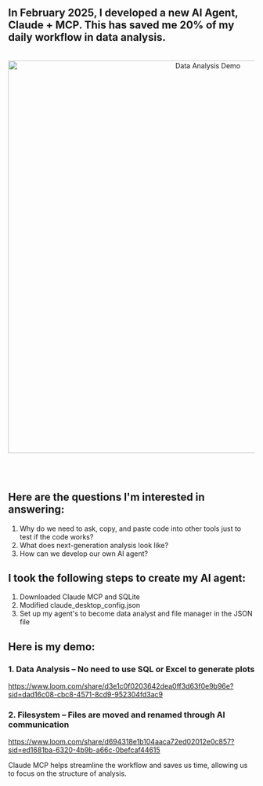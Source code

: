

## **In February 2025, I developed a new AI Agent, Claude + MCP. This has saved me 20% of my daily workflow in data analysis.**

<br>

<div align="center">
  
<img src="AI_agent.gif" alt="Data Analysis Demo" width="800">

</div>

<br><br>

## **Here are the questions I'm interested in answering:**
1. Why do we need to ask, copy, and paste code into other tools just to test if the code works?
2. What does next-generation analysis look like?
3. How can we develop our own AI agent?

## **I took the following steps to create my AI agent:**
1. Downloaded Claude MCP and SQLite
2. Modified claude_desktop_config.json
3. Set up my agent's to become data analyst and file manager in the JSON file

## **Here is my demo:**
### 1. Data Analysis – No need to use SQL or Excel to generate plots

https://www.loom.com/share/d3e1c0f0203642dea0ff3d63f0e9b96e?sid=dad16c08-cbc8-4571-8cd9-952304fd3ac9

### 2. Filesystem – Files are moved and renamed through AI communication

https://www.loom.com/share/d694318e1b104aaca72ed02012e0c857?sid=ed1681ba-6320-4b9b-a66c-0befcaf44615

Claude MCP helps streamline the workflow and saves us time, allowing us to focus on the structure of analysis.
